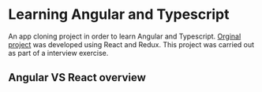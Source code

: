 # Learning Angular and Typescript
An app cloning project in order to learn Angular and Typescript. [Orginal project](https://github.com/nathangobinet/podomoroclock) was developed using React and Redux. 
This project was carried out as part of a interview exercise.

## Angular VS React overview

